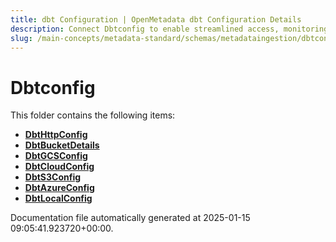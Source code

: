 ```yaml
---
title: dbt Configuration | OpenMetadata dbt Configuration Details
description: Connect Dbtconfig to enable streamlined access, monitoring, or search of enterprise data using secure and scalable integrations.
slug: /main-concepts/metadata-standard/schemas/metadataingestion/dbtconfig
---
```


# Dbtconfig

This folder contains the following items:

- [**DbtHttpConfig**](/main-concepts/metadata-standard/schemas/metadataingestion/dbtconfig/dbthttpconfig)
- [**DbtBucketDetails**](/main-concepts/metadata-standard/schemas/metadataingestion/dbtconfig/dbtbucketdetails)
- [**DbtGCSConfig**](/main-concepts/metadata-standard/schemas/metadataingestion/dbtconfig/dbtgcsconfig)
- [**DbtCloudConfig**](/main-concepts/metadata-standard/schemas/metadataingestion/dbtconfig/dbtcloudconfig)
- [**DbtS3Config**](/main-concepts/metadata-standard/schemas/metadataingestion/dbtconfig/dbts3config)
- [**DbtAzureConfig**](/main-concepts/metadata-standard/schemas/metadataingestion/dbtconfig/dbtazureconfig)
- [**DbtLocalConfig**](/main-concepts/metadata-standard/schemas/metadataingestion/dbtconfig/dbtlocalconfig)


Documentation file automatically generated at 2025-01-15 09:05:41.923720+00:00.
